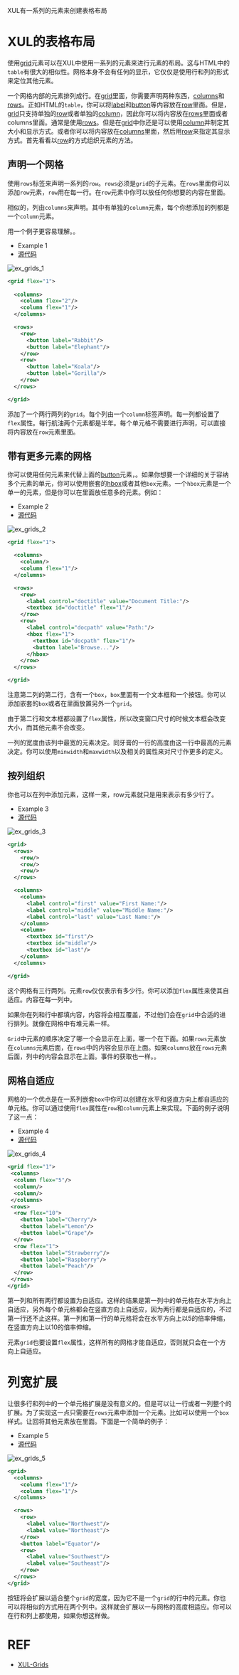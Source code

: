 XUL有一系列的元素来创建表格布局

#  XUL的表格布局

使用[grid](./grid.md)元素可以在XUL中使用一系列的元素来进行元素的布局。这与HTML中的`table`有很大的相似性。网格本身不会有任何的显示，它仅仅是使用行和列的形式来定位其他元素。

一个网格内部的元素排列成行。在[grid](./grid.md)里面，你需要声明两种东西，[columns](./columns.md)和[rows](./rows.md)。正如HTML的`table`，你可以将[label](./label.md)和[button](./button.md)等内容放在[row](./row.md)里面。但是，[grid](./grid.md)只支持单独的[row](./row.md)或者单独的[column](./column.md)，因此你可以将内容放在[rows](./rows.md)里面或者columns里面。通常是使用[rows](./rows.md)。但是在[grid](./grid.md)中你还是可以使用[column](./column.md)并制定其大小和显示方式。或者你可以将内容放在[columns](./columns.md)里面，然后用[row](./row.md)来指定其显示方式。首先看看以[row](./row.md)的方式组织元素的方法。


## 声明一个网格

使用`rows`标签来声明一系列的`row`。`rows`必须是`grid`的子元素。在`rows`里面你可以添加`row`元素，`row`用在每一行。在`row`元素中你可以放任何你想要的内容在里面。

相似的，列由`columns`来声明。其中有单独的`column`元素，每个你想添加的列都是一个`column`元素。

用一个例子更容易理解。。

 - Example 1
 - [源代码](./source/ex_grids_1.xul)

![ex_grids_1](./images/ex_grids_1.png)

```xml
<grid flex="1">
  
  <columns>
    <column flex="2"/>
    <column flex="1"/>
  </columns>

  <rows>
    <row>
      <button label="Rabbit"/>
      <button label="Elephant"/>
    </row>
    <row>
      <button label="Koala"/>
      <button label="Gorilla"/>
    </row>
  </rows>

</grid>
```

添加了一个两行两列的`grid`。每个列由一个`column`标签声明。每一列都设置了`flex`属性。每行航油两个元素都是半年。每个单元格不需要进行声明，可以直接将内容放在`row`元素里面。

## 带有更多元素的网格

你可以使用任何元素来代替上面的[button](./button.md)元素，。如果你想要一个详细的关于容纳多个元素的单元，你可以使用嵌套的[hbox](./hbox.md)或者其他`box`元素。一个`hbox`元素是一个单一的元素，但是你可以在里面放任意多的元素。例如：

 - Example 2
 - [源代码](./source/ex_grids_2.xul)

![ex_grids_2](./images/ex_grids_2.png)

```xml
<grid flex="1">

  <columns>
    <column/>
    <column flex="1"/>
  </columns>

  <rows>
    <row>
      <label control="doctitle" value="Document Title:"/>
      <textbox id="doctitle" flex="1"/>
    </row>
    <row>
      <label control="docpath" value="Path:"/>
      <hbox flex="1">
        <textbox id="docpath" flex="1"/>
        <button label="Browse..."/>
      </hbox>   
    </row>
  </rows>

</grid>
```

注意第二列的第二行，含有一个`box`，`box`里面有一个文本框和一个按钮。你可以添加嵌套的`box`或者在里面放置另外一个`grid`。

由于第二行和文本框都设置了`flex`属性，所以改变窗口尺寸的时候文本框会改变大小，而其他元素不会改变。

一列的宽度由该列中最宽的元素决定。同牙膏的一行的高度由这一行中最高的元素决定。你可以使用`minwidth`和`maxwidth`以及相关的属性来对尺寸作更多的定义。


## 按列组织

你也可以在列中添加元素，这样一来，row元素就只是用来表示有多少行了。

 - Example 3
 - [源代码](./source/ex_grids_3.xul)

![ex_grids_3](./images/ex_grids_3.png)

```xml
<grid>
  <rows>
    <row/>
    <row/>
    <row/>
  </rows>

  <columns>
    <column>
      <label control="first" value="First Name:"/>
      <label control="middle" value="Middle Name:"/>
      <label control="last" value="Last Name:"/>
    </column>
    <column>
      <textbox id="first"/>
      <textbox id="middle"/>
      <textbox id="last"/>
    </column>
  </columns>

</grid>
```

这个网格有三行两列。元素`row`仅仅表示有多少行。你可以添加`flex`属性来使其自适应。内容在每一列中。

如果你在列和行中都填内容，内容将会相互覆盖，不过他们会在`grid`中合适的进行排列。就像在网格中有堆元素一样。

`Grid`中元素的顺序决定了哪一个会显示在上面，哪一个在下面。如果`rows`元素放在`columns`元素后面，在`rows`中的内容会显示在上面。如果`columns`放在`rows`元素后面，列中的内容会显示在上面。事件的获取也一样。。


## 网格自适应

网格的一个优点是在一系列嵌套`box`中你可以创建在水平和竖直方向上都自适应的单元格。你可以通过使用`flex`属性在`row`和`column`元素上来实现。下面的例子说明了这一点：

 - Example 4
 - [源代码](./source/ex_grids_4.xul)

![ex_grids_4](./images/ex_grids_4.png)


```xml
<grid flex="1">
 <columns>
  <column flex="5"/>
  <column/>
  <column/>
 </columns>
 <rows>
  <row flex="10">
    <button label="Cherry"/>
    <button label="Lemon"/>
    <button label="Grape"/>
  </row>
  <row flex="1">
    <button label="Strawberry"/>
    <button label="Raspberry"/>
    <button label="Peach"/>
  </row>
 </rows>
</grid>
```

第一列和所有两行都设置为自适应。这样的结果是第一列中的单元格在水平方向上自适应，另外每个单元格都会在竖直方向上自适应，因为两行都是自适应的，不过第一行还不止这样。第一列和第一行的单元格将会在水平方向上以5的倍率伸缩，在竖直方向上以10的倍率伸缩。

元素`grid`也要设置`flex`属性，这样所有的网格才能自适应，否则就只会在一个方向上自适应。

# 列宽扩展

让很多行和列中的一个单元格扩展是没有意义的。但是可以让一行或者一列整个的扩展。为了实现这一点只需要在`rows`元素中添加一个元素。比如可以使用一个`box`样式。让回将其他元素放在里面。下面是一个简单的例子：


 - Example 5
 - [源代码](./source/ex_grids_5.xul)

![ex_grids_5](./images/ex_grids_5.png)

```xml
<grid>
  <columns>
    <column flex="1"/>
    <column flex="1"/>
  </columns>

  <rows>
    <row>
      <label value="Northwest"/>
      <label value="Northeast"/>
    </row>
    <button label="Equator"/>
    <row>
      <label value="Southwest"/>
      <label value="Southeast"/>
    </row>
  </rows>
</grid>
```

按钮将会扩展以适合整个`grid`的宽度，因为它不是一个`grid`的行中的元素。你也可以将相似的方式用在两个列中。这样就会扩展以一与网格的高度相适应。你可以在行和列上都使用，如果你想这样做。

# REF
 
 - [XUL-Grids](https://developer.mozilla.org/en-US/docs/Archive/Mozilla/XUL/Tutorial/Grids)

